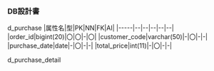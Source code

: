 ### DB設計書

d_purchase
|属性名|型|PK|NN|FK|AI|
|-----|--|--|--|--|--|
|order_id|bigint(20)|〇|〇|-|〇|
|customer_code|varchar(50)|-|〇|-|-|
|purchase_date|date|-|〇|-|-|
|total_price|int(11)|-|〇|-|-|

d_purchase_detail

